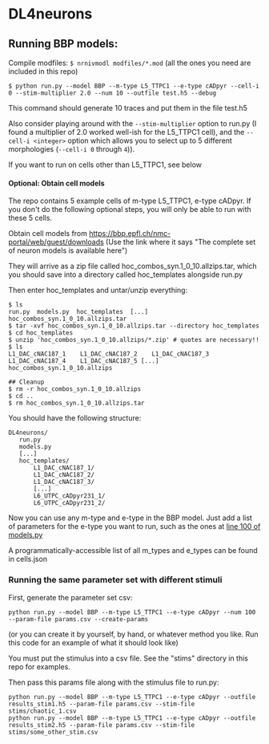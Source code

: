 # DL4neurons

## Running BBP models:

Compile modfiles: `$ nrnivmodl modfiles/*.mod` (all the ones you need are included in this repo)

```
$ python run.py --model BBP --m-type L5_TTPC1 --e-type cADpyr --cell-i 0 --stim-multiplier 2.0 --num 10 --outfile test.h5 --debug
```

This command should generate 10 traces and put them in the file test.h5

Also consider playing around with the `--stim-multiplier` option to run.py (I found a multiplier of 2.0 worked well-ish for the L5_TTPC1 cell), and the `--cell-i <integer>` option which allows you to select up to 5 different morphologies (`--cell-i 0` through `4`)).

If you want to run on cells other than L5_TTPC1, see below

#### Optional: Obtain cell models

The repo contains 5 example cells of m-type L5_TTPC1, e-type cADpyr. If you don't do the following optional steps, you will only be able to run with these 5 cells.

Obtain cell models from https://bbp.epfl.ch/nmc-portal/web/guest/downloads (Use the link where it says "The complete set of neuron models is available here")

They will arrive as a zip file called hoc_combos_syn.1_0_10.allzips.tar, which you should save into a directory called hoc_templates alongside run.py

Then enter hoc_templates and untar/unzip everything:

```
$ ls
run.py  models.py  hoc_templates  [...]  hoc_combos_syn.1_0_10.allzips.tar
$ tar -xvf hoc_combos_syn.1_0_10.allzips.tar --directory hoc_templates
$ cd hoc_templates
$ unzip 'hoc_combos_syn.1_0_10.allzips/*.zip' # quotes are necessary!!
$ ls
L1_DAC_cNAC187_1	L1_DAC_cNAC187_2	L1_DAC_cNAC187_3	L1_DAC_cNAC187_4	L1_DAC_cNAC187_5 [...] hoc_combos_syn.1_0_10.allzips

## Cleanup
$ rm -r hoc_combos_syn.1_0_10.allzips
$ cd ..
$ rm hoc_combos_syn.1_0_10.allzips.tar
```

You should have the following structure:

```
DL4neurons/
   run.py
   models.py
   [...]
   hoc_templates/
       L1_DAC_cNAC187_1/
       L1_DAC_cNAC187_2/
       L1_DAC_cNAC187_3/
       [...]
       L6_UTPC_cADpyr231_1/
       L6_UTPC_cADpyr231_2/
```

Now you can use any m-type and e-type in the BBP model. Just add a list of parameters for the e-type you want to run, such as the ones at [line 100 of models.py](https://github.com/VBaratham/DL4neurons/blob/master/models.py#L100)

A programmatically-accessible list of all m_types and e_types can be found in cells.json

### Running the same parameter set with different stimuli

First, generate the parameter set csv:

```
python run.py --model BBP --m-type L5_TTPC1 --e-type cADpyr --num 100 --param-file params.csv --create-params
```
(or you can create it by yourself, by hand, or whatever method you like. Run this code for an example of what it should look like)

You must put the stimulus into a csv file. See the "stims" directory in this repo for examples.

Then pass this params file along with the stimulus file to run.py:

```
python run.py --model BBP --m-type L5_TTPC1 --e-type cADpyr --outfile results_stim1.h5 --param-file params.csv --stim-file stims/chaotic_1.csv
python run.py --model BBP --m-type L5_TTPC1 --e-type cADpyr --outfile results_stim2.h5 --param-file params.csv --stim-file stims/some_other_stim.csv
```
